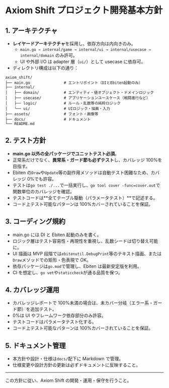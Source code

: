# Axiom Shift プロジェクト開発基本方針

## 1. アーキテクチャ

- **レイヤードアーキテクチャ**を採用し、依存方向は内向きのみ。
  - `main.go → internal/game → internal/ui → internal/usecase → internal/domain` のみ許可。
  - UI や外部 I/O は adapter 層（`ui/`）として usecase に依存可。
- ディレクトリ構成は以下の通り：

```
axiom_shift/
├── main.go               # エントリポイント（DIとEbiten起動のみ）
├── internal/
│   ├── domain/           # エンティティ・値オブジェクト・ドメインロジック
│   ├── usecase/          # アプリケーションユースケース（戦闘進行など）
│   ├── logic/            # ルール・乱数等の純粋ロジック
│   └── ui/               # UIロジック・描画・入力
├── assets/               # フォント・画像等
├── docs/                 # ドキュメント
└── README.md
```

## 2. テスト方針

- **main.go 以外の全パッケージでユニットテスト必須**。
- 正常系だけでなく、**異常系・ガード節も必ずテスト**し、カバレッジ 100%を目指す。
- Ebiten の`Draw`や`Update`等の副作用メソッドは自動テスト困難なため、カバレッジ 0%でも許容。
- テストは`go test ./...`で一括実行し、`go tool cover -func=cover.out`で関数単位のカバレッジを確認。
- テストコードは**全てテーブル駆動（パラメータテスト）**で記述する。
- コード上テスト可能なパターンは 100%カバーされていることを保証。

## 3. コーディング規約

- main.go には DI と Ebiten 起動のみを書く。
- ロジック層はテスト容易性・再現性を重視し、乱数シードは切り替え可能に。
- UI 描画は MVP 段階では`ebitenutil.DebugPrint`等のテキスト描画、または`Draw`メソッドでの矩形・色表現で OK。
- 依存パッケージは`go.mod`で管理し、Ebiten は最新安定版を利用。
- CI を想定し、`go vet`や`staticcheck`が通る品質を保つ。

## 4. カバレッジ運用

- カバレッジレポートで 100%未満の場合は、未カバー分岐（エラー系・ガード節）を追加テスト。
- 0%は UI やフレームワーク依存部分のみ許容。
- テストコードはパラメータテスト化する。
- コード上テスト可能なパターンは 100%カバーされていることを保証。

## 5. ドキュメント管理

- 本方針や設計・仕様は`docs/`配下に Markdown で管理。
- 仕様変更や設計方針の更新は必ずドキュメントに反映すること。

---

この方針に従い、Axiom Shift の開発・運用・保守を行うこと。
